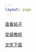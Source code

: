 ```yaml
---
layout: page
---
```


<div class="home-page-content">

  <a href="{{ '/section/posts' | absolute_url }}">查看帖子</a>
  
  <a href="/s/bili">安装教程</a>

  <a href="/s/file">文件下载</a>

</div>